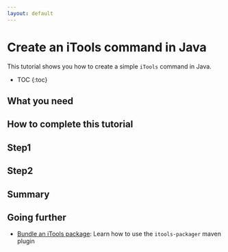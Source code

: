 ```yaml
---
layout: default
---
```


# Create an iTools command in Java
This tutorial shows you how to create a simple `iTools` command in Java.

* TOC
{:toc}

## What you need

## How to complete this tutorial

## Step1

## Step2

## Summary

## Going further
- [Bundle an iTools package](itools-packager.md): Learn how to use the `itools-packager` maven plugin
